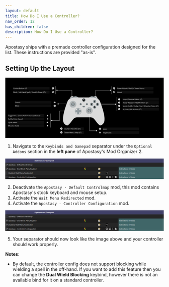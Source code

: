 ```yaml
---
layout: default
title: How Do I Use a Controller?
nav_order: 12
has_children: false
description: How Do I Use a Controller?
---
```


Apostasy ships with a premade controller configuration designed for the list. These instructions are provided "as-is".

## Setting Up the Layout

![image](/Assets/images/controllermap.png)

 1. Navigate to the `Keybinds and Gamepad` separator under the `Optional Addons` section in the **left pane** of Apostasy's Mod Organizer 2.

![image](/Assets/mo2_keybindsseperator.png)   

 2. Deactivate the `Apostasy - Default Controlmap` mod, this mod contains Apostasy's stock keyboard and mouse setup.
 3. Activate the `Wait Menu Redirected` mod.
 4. Activate the `Apostasy - Controller Configuration` mod.

![image](/Assets/mo2_controllerseperator.png)

 5. Your separator should now look like the image above and your controller should work properly.

**Notes**:
 - By default, the controller config does not support blocking while wielding a spell in the off-hand. If you want to add this feature then you can change the **Dual Wield Blocking** keybind, however there is not an available bind for it on a standard controller.